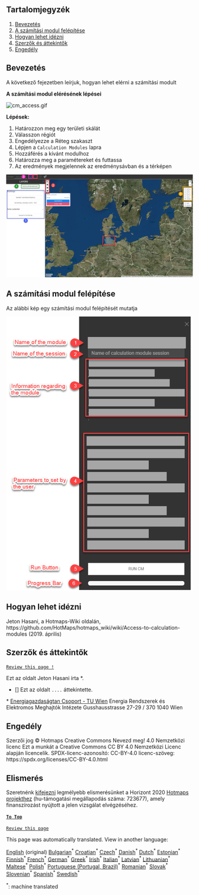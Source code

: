 <h2> Tartalomjegyzék </h2><ol><li> <a href="#Introduction">Bevezetés</a> </li><li> <a href="#Structure-of-a-calculation-module">A számítási modul felépítése</a> </li><li> <a href="#How-to-cite">Hogyan lehet idézni</a> </li><li> <a href="#Authors-and-reviewers">Szerzők és áttekintők</a> </li><li> <a href="#License">Engedély</a> </li></ol><h2> Bevezetés </h2><p> A következő fejezetben leírjuk, hogyan lehet elérni a számítási modult </p><p> <strong>A számítási modul elérésének lépései</strong> </p><p><img alt="cm_access.gif" src="https://github.com/HotMaps/hotmaps_wiki/blob/master/Images/general_tool_functionalities_and_structure/calculation_module_access.gif"/></p><p> <strong>Lépések:</strong> </p><ol><li> Határozzon meg egy területi skálát </li><li> Válasszon régiót </li><li> Engedélyezze a Réteg szakaszt </li><li> Lépjen a <code>Calculation Modules</code> lapra </li><li> Hozzáférés a kívánt modulhoz </li><li> Határozza meg a paramétereket és futtassa </li><li> Az eredmények megjelennek az eredménysávban és a térképen </li></ol><p><img alt="cm_access.png" src="https://github.com/HotMaps/hotmaps_wiki/blob/master/Images/general_tool_functionalities_and_structure/calculation_module_access.png"/></p><h2> A számítási modul felépítése </h2><p> Az alábbi kép egy számítási modul felépítését mutatja </p><p><img alt="cm_structure_png" src="https://github.com/HotMaps/hotmaps_wiki/blob/master/Images/general_tool_functionalities_and_structure/calculation_module_structure.png"/></p><h2> Hogyan lehet idézni </h2><p> Jeton Hasani, a Hotmaps-Wiki oldalán, https://github.com/HotMaps/hotmaps_wiki/wiki/Access-to-calculation-modules (2019. április) </p><h2> Szerzők és áttekintők </h2><p> <code><a href="https://github.com/HotMaps/hotmaps_wiki/wiki/CM-Access/_edit">Review this page !</a></code> </p> <p> Ezt az oldalt Jeton Hasani írta *. </p><ul><li> [] Ezt az oldalt <code>....</code> áttekintette. </li></ul><p> * <a href="https://eeg.tuwien.ac.at/">Energiagazdaságtan Csoport - TU Wien</a> Energia Rendszerek és Elektromos Meghajtók Intézete Gusshausstrasse 27-29 / 370 1040 Wien </p><h2> Engedély </h2><p> Szerzői jog © Hotmaps Creative Commons Nevezd meg! 4.0 Nemzetközi licenc Ezt a munkát a Creative Commons CC BY 4.0 Nemzetközi Licenc alapján licencelik. SPDX-licenc-azonosító: CC-BY-4.0 licenc-szöveg: https://spdx.org/licenses/CC-BY-4.0.html </p><h2> Elismerés </h2><p> Szeretnénk <a href="https://www.hotmaps-project.eu">kifejezni</a> legmélyebb elismerésünket a Horizont 2020 <a href="https://www.hotmaps-project.eu">Hotmaps projekthez</a> (hu-támogatási megállapodás száma: 723677), amely finanszírozást nyújtott a jelen vizsgálat elvégzéséhez. </p><p><ins> <code><strong><a href="#table-of-contents">To Top</a></strong></code> </ins> </p><p> <code><a href="https://github.com/HotMaps/hotmaps_wiki/wiki/CM-Access/_edit/#Authors-and-reviewers">Review this page</a></code> </p>

This page was automatically translated. View in another language:

[English](en-Access-to-calculation-modules) (original) [Bulgarian](bg-Access-to-calculation-modules)<sup>\*</sup> [Croatian](hr-Access-to-calculation-modules)<sup>\*</sup> [Czech](cs-Access-to-calculation-modules)<sup>\*</sup> [Danish](da-Access-to-calculation-modules)<sup>\*</sup> [Dutch](nl-Access-to-calculation-modules)<sup>\*</sup> [Estonian](et-Access-to-calculation-modules)<sup>\*</sup> [Finnish](fi-Access-to-calculation-modules)<sup>\*</sup> [French](fr-Access-to-calculation-modules)<sup>\*</sup> [German](de-Access-to-calculation-modules)<sup>\*</sup> [Greek](el-Access-to-calculation-modules)<sup>\*</sup>  [Irish](ga-Access-to-calculation-modules)<sup>\*</sup> [Italian](it-Access-to-calculation-modules)<sup>\*</sup> [Latvian](lv-Access-to-calculation-modules)<sup>\*</sup> [Lithuanian](lt-Access-to-calculation-modules)<sup>\*</sup> [Maltese](mt-Access-to-calculation-modules)<sup>\*</sup> [Polish](pl-Access-to-calculation-modules)<sup>\*</sup> [Portuguese (Portugal, Brazil)](pt-Access-to-calculation-modules)<sup>\*</sup> [Romanian](ro-Access-to-calculation-modules)<sup>\*</sup> [Slovak](sk-Access-to-calculation-modules)<sup>\*</sup> [Slovenian](sl-Access-to-calculation-modules)<sup>\*</sup> [Spanish](es-Access-to-calculation-modules)<sup>\*</sup> [Swedish](sv-Access-to-calculation-modules)<sup>\*</sup> 

<sup>\*</sup>: machine translated

